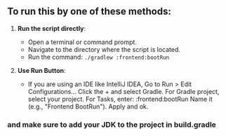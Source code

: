 ## To run this by one of these methods:

1. **Run the script directly**: 
   - Open a terminal or command prompt.
   - Navigate to the directory where the script is located.
   - Run the command: `./gradlew :frontend:bootRun `

2. **Use Run Button**:
   - If you are using an IDE like IntelliJ IDEA, Go to Run > Edit Configurations...
     Click the + and select Gradle.
     For Gradle project, select your project.
     For Tasks, enter: :frontend:bootRun
     Name it (e.g., "Frontend BootRun").
     Apply and ok.

### and make sure to add your JDK to the project in build.gradle 